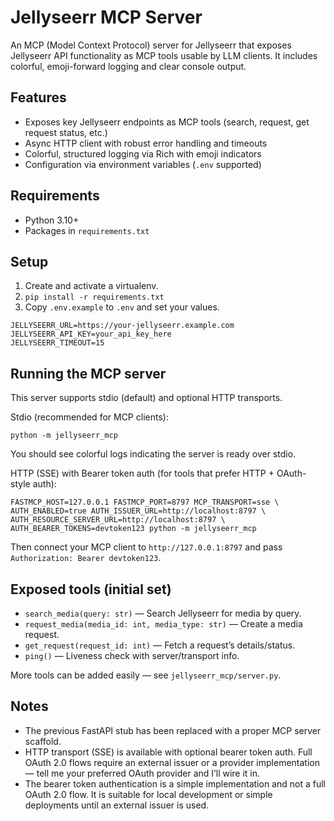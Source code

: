 # Jellyseerr MCP Server

An MCP (Model Context Protocol) server for Jellyseerr that exposes Jellyseerr API functionality as MCP tools usable by LLM clients. It includes colorful, emoji-forward logging and clear console output.

## Features
- Exposes key Jellyseerr endpoints as MCP tools (search, request, get request status, etc.)
- Async HTTP client with robust error handling and timeouts
- Colorful, structured logging via Rich with emoji indicators
- Configuration via environment variables (`.env` supported)

## Requirements
- Python 3.10+
- Packages in `requirements.txt`

## Setup
1. Create and activate a virtualenv.
2. `pip install -r requirements.txt`
3. Copy `.env.example` to `.env` and set your values.

```
JELLYSEERR_URL=https://your-jellyseerr.example.com
JELLYSEERR_API_KEY=your_api_key_here
JELLYSEERR_TIMEOUT=15
```

## Running the MCP server
This server supports stdio (default) and optional HTTP transports.

Stdio (recommended for MCP clients):

```
python -m jellyseerr_mcp
```

You should see colorful logs indicating the server is ready over stdio.

HTTP (SSE) with Bearer token auth (for tools that prefer HTTP + OAuth-style auth):

```
FASTMCP_HOST=127.0.0.1 FASTMCP_PORT=8797 MCP_TRANSPORT=sse \
AUTH_ENABLED=true AUTH_ISSUER_URL=http://localhost:8797 \
AUTH_RESOURCE_SERVER_URL=http://localhost:8797 \
AUTH_BEARER_TOKENS=devtoken123 python -m jellyseerr_mcp
```

Then connect your MCP client to `http://127.0.0.1:8797` and pass `Authorization: Bearer devtoken123`.

## Exposed tools (initial set)
- `search_media(query: str)` — Search Jellyseerr for media by query.
- `request_media(media_id: int, media_type: str)` — Create a media request.
- `get_request(request_id: int)` — Fetch a request’s details/status.
- `ping()` — Liveness check with server/transport info.

More tools can be added easily — see `jellyseerr_mcp/server.py`.

## Notes
- The previous FastAPI stub has been replaced with a proper MCP server scaffold.
- HTTP transport (SSE) is available with optional bearer token auth. Full OAuth 2.0 flows require an external issuer or a provider implementation — tell me your preferred OAuth provider and I’ll wire it in.
- The bearer token authentication is a simple implementation and not a full OAuth 2.0 flow. It is suitable for local development or simple deployments until an external issuer is used.
